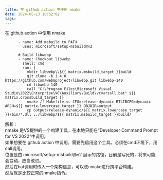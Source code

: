 ```yaml
---
title: 在 github action 中使用 nmake
date: 2024-06-13 18:52:02
tags:
---
```

在 github action 中使用 nmake  
```
      - name: Add msbuild to PATH
        uses: microsoft/setup-msbuild@v2

      # Build libwebp
      - name: Checkout libwebp
        shell: cmd
        run: |
          mkdir libwebp\\${{ matrix.msbuild_target }}build
          git clone -b 1.4.0 https://github.com/webmproject/libwebp.git libwebp-140
          cd libwebp-140
          call "C:\Program Files\Microsoft Visual Studio\2022\Enterprise\VC\Auxiliary\Build\vcvarsall.bat" ${{ matrix.crossbuild_target }}
          nmake /f Makefile.vc CFG=release-dynamic RTLIBCFG=dynamic ARCH=${{ matrix.lowercase_target }} OBJDIR=output
          cp output/release-dynamic/${{ matrix.lowercase_target }}/bin/*.dll ../libwebp/${{ matrix.msbuild_target }}build/
```
解析：  
nmake 是VS提供的一个构建工具，在本地只能在“Developer Command Prompt for VS 2022”中调用。  
如果想要在 github action 中调用，需要先启用这个工具。必须在cmd环境下，用call调用。  
位置是由 microsoft/setup-msbuild@v2 展示的路径，目前是写死的，将来可能会变动，应当改进。  
然后在bat调用时传入一个架构信息，可以使nmake进行跨平台构建。  
然后就是比较正常的nmake指令。  
